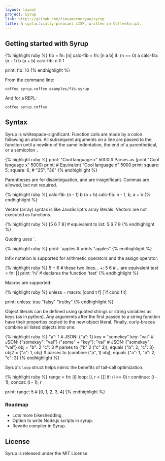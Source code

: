 ```yaml
---
layout: layout
project: Syrup
link: https://github.com/timcameronryan/syrup
title: A syntactically-pleasant LISP, written in CoffeeScript.
---
```


## Getting started with Syrup

{% highlight ruby %}
fib = fn: [n]
    calc-fib = fn: [n a b]
        if: (n == 0)
            a 
            calc-fib: (n - 1) b (a + b)
    calc-fib: n 0 1

print: fib: 10
{% endhighlight %}

From the command line:

    coffee syrup.coffee examples/fib.syrup

And for a REPL:

    coffee syrup.coffee

## Syntax

Syrup is whitespace-significant. Function calls are made by a colon
following an atom. All subsequent arguments on a line are passed to the
function until a newline of the same indentation, the end of a parenthetical,
or a semicolon `;`

{% highlight ruby %}
print: "Cool language x" 5000  # Parses as (print "Cool language x" 5000)
print:                         # Equivalent
    "Cool language x"
    5000
print: square: 5; square: 6;   # "25", "36"
{% endhighlight %}

Parentheses are for disambiguation, and are insignificant. 
Commas are allowed, but not required.

{% highlight ruby %}
calc-fib: (n - 1) b (a + b)
calc-fib: n - 1, b, a + b
{% endhighlight %}

Vector (array) syntax is like JavaScript's array literals. Vectors
are not executed as functions.

{% highlight ruby %}
[5 6 7 8] # equivalent to list: 5 6 7 8
{% endhighlight %}

Quoting uses \`.

{% highlight ruby %}
print: `apples                 # prints "apples"
{% endhighlight %}

Infix notation is supported for arithmetic operators
and the assign operator:

{% highlight ruby %}
5 + 6                          # these two lines...
+: 5 6                         # ...are equivalent
test = fn: [] print: 'hi'      # declares the function 'test'
{% endhighlight %}

Macros are supported:

{% highlight ruby %}
unless = macro: [cond t f]
  [`if cond f t]

print: unless: true "falsy" "truthy"
{% endhighlight %}

Object literals can be defined using quoted strings or string variables
as keys (as in python). Any arguments after the first passed to a string
function have their properties copied to the new object literal. Finally,
curly-braces combine all listed objects into one.

{% highlight ruby %}
"a": 1                         # JSON: {"a": 1}
key = "somekey"
key: "val"                     # JSON: {"somekey": "val"}
("some" + "key"): "val"        # JSON: {"somekey": "val"}
obj = "b": 2 "c": 3            # parses to ("b" 2 ("c" 3)), equals {"b": 2, "c": 3}
obj2 = {"a": 1, obj}           # parses to (combine ("a", 1) obj), equals {"a": 1, "b": 2, "c": 3}
{% endhighlight %}

Syrup's `loop` struct helps mimic the benefits of tail-call optimization.

{% highlight ruby %}
range = fn: [i]
  loop: [i, r = []]
    if: (i == 0) r
      continue: (i - 1), concat: (i - 1), r

print: range: 5                # [0, 1, 2, 3, 4]
{% endhighlight %}

### Roadmap

* Lots more bikeshedding.
* Option to write Node.js scripts in syrup.
* Rewrite compiler in Syrup.

## License

Syrup is released under the MIT License.